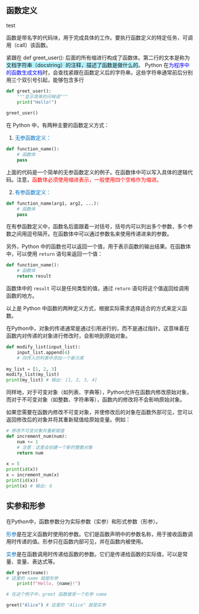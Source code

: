 ## 函数定义
test

函数是带名字的代码块，⽤于完成具体的⼯作。要执⾏函数定义的特定任务，可调⽤（call）该函数。

紧跟在 def greet_user(): 后⾯的所有缩进⾏构成了函数体。第⼆⾏的⽂本是称为<span style="background:#b1f2ff">⽂档字符串（docstring）的注释，描述了函数是做什么的</span>。
Python 在<font color="#0000ff">为程序中的函数⽣成⽂档</font>时，会查找紧跟在函数定义后的字符串。这些字符串通常前后分别⽤三个双引号引起，能够包含多⾏

```python
def greet_user():
    """显⽰简单的问候语"""
    print("Hello!")
	
greet_user()
```


在 Python 中，有两种主要的函数定义方式：

1. <font color="#0070c0">无参函数定义：</font>

```python
def function_name():
    # 函数体
    pass
```

上面的代码是一个简单的无参函数定义的例子。在函数体中可以写入具体的逻辑代码。注意，<font color="#ff0000">函数体必须使用缩进表示，一般使用四个空格作为缩进。</font>

2. <font color="#0070c0">有参函数定义：</font>

```python
def function_name(arg1, arg2, ...):
    # 函数体
    pass
```

在有参函数定义中，函数名后面跟着一对括号，括号内可以列出多个参数，多个参数之间用逗号隔开。在函数体中可以通过参数名来使用传递进来的参数。

另外，Python 中的函数也可以返回一个值，用于表示函数的输出结果。在函数体中，可以使用 `return` 语句来返回一个值：

```python
def function_name():
    # 函数体
    return result
```

函数体中的 `result` 可以是任何类型的值，通过 `return` 语句将这个值返回给调用函数的地方。

以上是 Python 中函数的两种定义方式，根据实际需求选择适合的方式来定义函数。



在Python中，对象的传递通常是通过引用进行的，而不是通过指针。这意味着在函数内对传递的对象进行修改时，会影响到原始对象。

```python
def modify_list(input_list): 
    input_list.append(4) 
    # 向传入的列表中添加一个新元素 
    
my_list = [1, 2, 3] 
modify_list(my_list) 
print(my_list) # 输出: [1, 2, 3, 4]
```


同样地，对于可变对象（如列表、字典等），Python允许在函数内修改原始对象，而对于不可变对象（如整数、字符串等），函数内的修改将不会影响原始对象。

如果您需要在函数内修改不可变对象，并使修改后的对象在函数外部可见，您可以返回修改后的对象并将其重新赋值给原始变量。例如：

```python
# 修改不可变对象并重新赋值 
def increment_num(num): 
	num += 1 
	# 注意：这里会创建一个新的整数对象 
	return num 
	
x = 5 
print(id(x))
x = increment_num(x) 
print(id(x))
print(x) # 输出: 6
```
## 实参和形参
在Python中，函数参数分为实际参数（实参）和形式参数（形参）。

<font color="#0070c0">形参</font>是在定义函数时使用的参数。它们是函数声明中的参数名称，用于接收函数调用时传递的值。形参只在函数内部可见，并在函数内被使用。

<font color="#0070c0">实参</font>是在函数调用时传递给函数的参数。它们是传递给函数的实际值，可以是常量、变量、表达式等。

```python
def greet(name): 
# 这里的 name 就是形参 
	print(f"Hello, {name}!") 

# 在这个例子中，greet 函数接受一个形参 name

greet("Alice") # 这里的 "Alice" 就是实参
```


